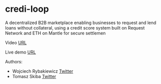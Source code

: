 # credi-loop

A decentralized B2B marketplace enabling businesses to request and lend loans without collateral, using a credit score system built on Request Network and ETH on Mantle for secure settlemen

Video [URL](https://www.loom.com/share/ecd1f466cd3c40c2948a3ad54df78495)

Live demo [URL](https://crediloop.com/home)

Authors:

- Wojciech Rybakiewicz [Twitter](https://twitter.com/w_rybakiewicz)
- Tomasz Skiba [Twitter](https://twitter.com/___Skiba)
